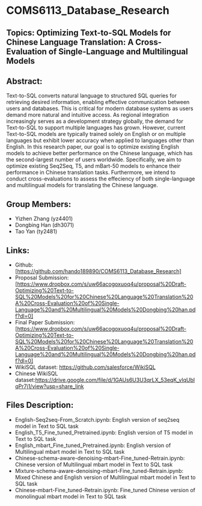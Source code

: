# COMS6113_Database_Research

## Topics: Optimizing Text-to-SQL Models for Chinese Language Translation: A Cross-Evaluation of Single-Language and Multilingual Models

## Abstract:
Text-to-SQL converts natural language to structured SQL queries for retrieving desired information, enabling effective communication between users and databases. This is critical for modern database systems as users demand more natural and intuitive access. As regional integration increasingly serves as a development strategy globally, the demand for Text-to-SQL to support multiple languages has grown. However, current Text-to-SQL models are typically trained solely on English or on multiple languages but exhibit lower accuracy when applied to languages other than English. In this research paper, our goal is to optimize existing English models to achieve better performance on the Chinese language, which has the second-largest number of users worldwide. Specifically, we aim to optimize existing Seq2Seq, T5, and mBart-50 models to enhance their performance in Chinese translation tasks. Furthermore, we intend to conduct cross-evaluations to assess the effeciency of both single-language and multilingual models for translating the Chinese language.

## Group Members:
- Yizhen Zhang (yz4401)
- Dongbing Han (dh3071)
- Tao Yan (ty2481)

## Links:
- Github: [https://github.com/hando189890/COMS6113_Database_Research]
- Proposal Submission: [https://www.dropbox.com/s/uw66acogoxuoq4u/proposal%20Draft-Optimizing%20Text-to-SQL%20Models%20for%20Chinese%20Language%20Translation%20A%20Cross-Evaluation%20of%20Single-Language%20and%20Multilingual%20Models%20Dongbing%20han.pdf?dl=0]
- Final Paper Submission: [https://www.dropbox.com/s/uw66acogoxuoq4u/proposal%20Draft-Optimizing%20Text-to-SQL%20Models%20for%20Chinese%20Language%20Translation%20A%20Cross-Evaluation%20of%20Single-Language%20and%20Multilingual%20Models%20Dongbing%20han.pdf?dl=0]
- WikiSQL dataset: https://github.com/salesforce/WikiSQL
- Chinese WikiSQL dataset:https://drive.google.com/file/d/1GAUs6U3U3qrLX_53eqK_vlqUblqPr7j1/view?usp=share_link


## Files Description:
- English-Seq2seq-From_Scratch.ipynb: English version of seq2seq model in Text to SQL task
- English_T5_Fine_tuned_Pretrained.ipynb: English version of T5 model in Text to SQL task
- English_mbart_Fine_tuned_Pretrained.ipynb: English version of Multilingual mbart model in Text to SQL task  
- Chinese-schema-aware-denoising-mbart-Fine_tuned-Retrain.ipynb: Chinese version of Multilingual mbart model in Text to SQL task 
- Mixture-schema-aware-denoising-mbart-Fine_tuned-Retrain.ipynb: Mixed Chinese and English version of Multilingual mbart model in Text to SQL task 
- Chinese-mbart-Fine_tuned-Retrain.ipynb: Fine_tuned Chinese version of monolingual mbart model in Text to SQL task



